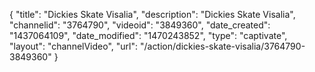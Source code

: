 {
    "title": "Dickies Skate Visalia",
    "description": "Dickies Skate Visalia",
    "channelid": "3764790",
    "videoid": "3849360",
    "date_created": "1437064109",
    "date_modified": "1470243852",
    "type": "captivate",
    "layout": "channelVideo",
    "url": "\/action\/dickies-skate-visalia\/3764790-3849360"
}